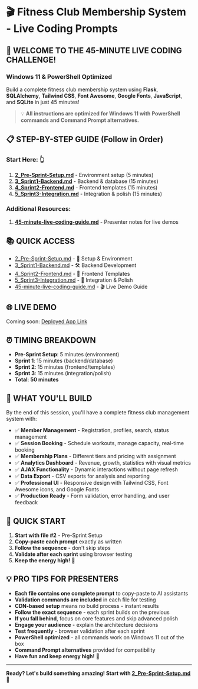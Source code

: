 # 🎬 Fitness Club Membership System - Live Coding Prompts

## 🚀 **WELCOME TO THE 45-MINUTE LIVE CODING CHALLENGE!**

### **Windows 11 & PowerShell Optimized**

Build a complete fitness club membership system using **Flask**, **SQLAlchemy**, **Tailwind CSS**, **Font Awesome**, **Google Fonts**, **JavaScript**, and **SQLite** in just 45 minutes!

> 💡 **All instructions are optimized for Windows 11 with PowerShell commands and Command Prompt alternatives.**

## 📋 **STEP-BY-STEP GUIDE** (Follow in Order)

### **Start Here:** 👆

1. **[2_Pre-Sprint-Setup.md](2_Pre-Sprint-Setup.md)** - Environment setup (5 minutes)
2. **[3_Sprint1-Backend.md](3_Sprint1-Backend.md)** - Backend & database (15 minutes)
3. **[4_Sprint2-Frontend.md](4_Sprint2-Frontend.md)** - Frontend templates (15 minutes)
4. **[5_Sprint3-Integration.md](5_Sprint3-Integration.md)** - Integration & polish (15 minutes)

### **Additional Resources:**

1. **[45-minute-live-coding-guide.md](45-minute-live-coding-guide.md)** - Presenter notes for live demos

## 📚 **QUICK ACCESS**

- [2_Pre-Sprint-Setup.md](2_Pre-Sprint-Setup.md) - 🔧 Setup & Environment
- [3_Sprint1-Backend.md](3_Sprint1-Backend.md) - 🛠 Backend Development
- [4_Sprint2-Frontend.md](4_Sprint2-Frontend.md) - 🎨 Frontend Templates
- [5_Sprint3-Integration.md](5_Sprint3-Integration.md) - 🔗 Integration & Polish
- [45-minute-live-coding-guide.md](45-minute-live-coding-guide.md) - 🎬 Live Demo Guide

## 🌐 **LIVE DEMO**

Coming soon: [Deployed App Link](https://your-deployment-url.com)

## ⏰ **TIMING BREAKDOWN**

- **Pre-Sprint Setup**: 5 minutes (environment)
- **Sprint 1**: 15 minutes (backend/database)
- **Sprint 2**: 15 minutes (frontend/templates)
- **Sprint 3**: 15 minutes (integration/polish)
- **Total**: **50 minutes**

## 🎯 **WHAT YOU'LL BUILD**

By the end of this session, you'll have a complete fitness club management system with:

- ✅ **Member Management** - Registration, profiles, search, status management
- ✅ **Session Booking** - Schedule workouts, manage capacity, real-time booking
- ✅ **Membership Plans** - Different tiers and pricing with assignment
- ✅ **Analytics Dashboard** - Revenue, growth, statistics with visual metrics
- ✅ **AJAX Functionality** - Dynamic interactions without page refresh
- ✅ **Data Export** - CSV exports for analysis and reporting
- ✅ **Professional UI** - Responsive design with Tailwind CSS, Font Awesome icons, and Google Fonts
- ✅ **Production Ready** - Form validation, error handling, and user feedback

## 🚀 **QUICK START**

1. **Start with file #2** - Pre-Sprint Setup
2. **Copy-paste each prompt** exactly as written
3. **Follow the sequence** - don't skip steps
4. **Validate after each sprint** using browser testing
5. **Keep the energy high!** 🎉

## 💡 **PRO TIPS FOR PRESENTERS**

- **Each file contains one complete prompt** to copy-paste to AI assistants
- **Validation commands are included** in each file for testing
- **CDN-based setup** means no build process - instant results
- **Follow the exact sequence** - each sprint builds on the previous
- **If you fall behind**, focus on core features and skip advanced polish
- **Engage your audience** - explain the architecture decisions
- **Test frequently** - browser validation after each sprint
- **PowerShell optimized** - all commands work on Windows 11 out of the box
- **Command Prompt alternatives** provided for compatibility
- **Have fun and keep energy high!** 🎉

---

**Ready? Let's build something amazing! Start with [2_Pre-Sprint-Setup.md](2_Pre-Sprint-Setup.md) 🚀**
